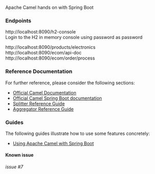 Apache Camel hands on with Spring Boot

### Endpoints
http://localhost:8090/h2-console <br>
Login to the H2 in memory console using password as password

http://localhost:8090/products/electronics <br>
http://localhost:8090/ecom/api-doc <br>
http://localhost:8090/ecom/order/process


### Reference Documentation
For further reference, please consider the following sections:

* [Official Camel Documentation](https://camel.apache.org/docs/)
* [Official Camel Spring Boot documentation](https://camel.apache.org/camel-spring-boot/next/index.html)
* [Splitter Reference Guide](https://camel.apache.org/components/3.13.x/eips/split-eip.html)
* [Aggregator Reference Guide](https://camel.apache.org/components/3.13.x/eips/aggregate-eip.html)

### Guides
The following guides illustrate how to use some features concretely:

* [Using Apache Camel with Spring Boot](https://camel.apache.org/camel-spring-boot/latest/spring-boot.html)


#### Known issue
###### issue #7